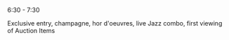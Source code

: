 6:30 - 7:30

Exclusive entry, champagne, hor d'oeuvres, live Jazz combo, first viewing of Auction Items
